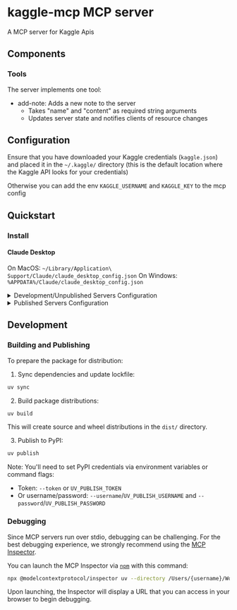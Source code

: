 # kaggle-mcp MCP server

A MCP server for Kaggle Apis

## Components

### Tools

The server implements one tool:
- add-note: Adds a new note to the server
  - Takes "name" and "content" as required string arguments
  - Updates server state and notifies clients of resource changes

## Configuration

Ensure that you have downloaded your Kaggle credentials
(`kaggle.json`) and placed it in the `~/.kaggle/` directory (this is the default
location where the Kaggle API looks for your credentials)

Otherwise you can add the env `KAGGLE_USERNAME` and `KAGGLE_KEY` to the mcp config

## Quickstart

### Install

#### Claude Desktop

On MacOS: `~/Library/Application\ Support/Claude/claude_desktop_config.json`
On Windows: `%APPDATA%/Claude/claude_desktop_config.json`

<details>
  <summary>Development/Unpublished Servers Configuration</summary>
  ```
  "mcpServers": {
    "kaggle-mcp": {
      "command": "uv",
      "args": [
        "--directory",
        "/Users/{username}/Work/kaggle-mcp",
        "run",
        "kaggle-mcp"
      ]
    }
  }
  ```
</details>

<details>
  <summary>Published Servers Configuration</summary>
  ```
  "mcpServers": {
    "kaggle-mcp": {
      "command": "uvx",
      "args": [
        "kaggle-mcp"
      ]
    }
  }
  ```
</details>

## Development

### Building and Publishing

To prepare the package for distribution:

1. Sync dependencies and update lockfile:
```bash
uv sync
```

2. Build package distributions:
```bash
uv build
```

This will create source and wheel distributions in the `dist/` directory.

3. Publish to PyPI:
```bash
uv publish
```

Note: You'll need to set PyPI credentials via environment variables or command flags:
- Token: `--token` or `UV_PUBLISH_TOKEN`
- Or username/password: `--username`/`UV_PUBLISH_USERNAME` and `--password`/`UV_PUBLISH_PASSWORD`

### Debugging

Since MCP servers run over stdio, debugging can be challenging. For the best debugging
experience, we strongly recommend using the [MCP Inspector](https://github.com/modelcontextprotocol/inspector).


You can launch the MCP Inspector via [`npm`](https://docs.npmjs.com/downloading-and-installing-node-js-and-npm) with this command:

```bash
npx @modelcontextprotocol/inspector uv --directory /Users/{username}/Work/kaggle-mcp run kaggle-mcp
```


Upon launching, the Inspector will display a URL that you can access in your browser to begin debugging.